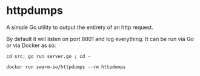 # httpdumps

A simple Go utility to output the entirety of an http request.  

By default it will listen on port 8801 and log everything.  It can be run via Go or via Docker as so:

`cd src; go run server.go ; cd -`

`docker run swarm-io/httpdumps --rm httpdumps`

